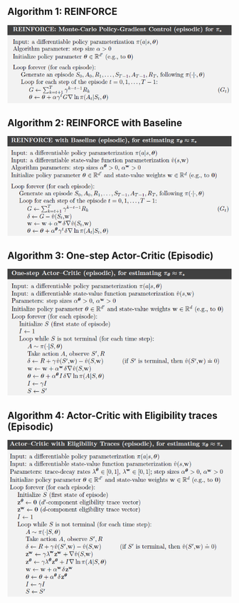 
## Algorithm 1: REINFORCE

![REINFORCE](https://github.com/kkm24132/ReinforcementLearning/blob/main/07_PolicyGradientMethods/figure/REINFORCE.png)

## Algorithm 2: REINFORCE with Baseline

![REINFORCE with Baseline](https://github.com/kkm24132/ReinforcementLearning/blob/main/07_PolicyGradientMethods/figure/REINFORCE_with_Baseline.png)


## Algorithm 3: One-step Actor-Critic (Episodic)

![One-step Actor-Critic Episodic](https://github.com/kkm24132/ReinforcementLearning/blob/main/07_PolicyGradientMethods/figure/OneStep_ActorCritic.png)


## Algorithm 4: Actor-Critic with Eligibility traces (Episodic)

![Actor-Critic with Eligibility traces Episodic](https://github.com/kkm24132/ReinforcementLearning/blob/main/07_PolicyGradientMethods/figure/ActorCritic_with_EligibilityTraces_Episodic.png)




